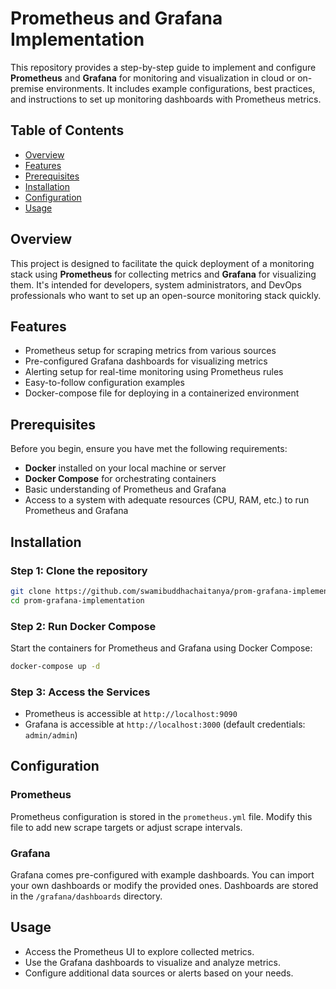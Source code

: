 # Prometheus and Grafana Implementation

This repository provides a step-by-step guide to implement and configure **Prometheus** and **Grafana** for monitoring and visualization in cloud or on-premise environments. It includes example configurations, best practices, and instructions to set up monitoring dashboards with Prometheus metrics.

## Table of Contents

- [Overview](#overview)
- [Features](#features)
- [Prerequisites](#prerequisites)
- [Installation](#installation)
- [Configuration](#configuration)
- [Usage](#usage)

## Overview

This project is designed to facilitate the quick deployment of a monitoring stack using **Prometheus** for collecting metrics and **Grafana** for visualizing them. It's intended for developers, system administrators, and DevOps professionals who want to set up an open-source monitoring stack quickly.

## Features

- Prometheus setup for scraping metrics from various sources
- Pre-configured Grafana dashboards for visualizing metrics
- Alerting setup for real-time monitoring using Prometheus rules
- Easy-to-follow configuration examples
- Docker-compose file for deploying in a containerized environment

## Prerequisites

Before you begin, ensure you have met the following requirements:

- **Docker** installed on your local machine or server
- **Docker Compose** for orchestrating containers
- Basic understanding of Prometheus and Grafana
- Access to a system with adequate resources (CPU, RAM, etc.) to run Prometheus and Grafana

## Installation

### Step 1: Clone the repository

```bash
git clone https://github.com/swamibuddhachaitanya/prom-grafana-implementation.git
cd prom-grafana-implementation
```

### Step 2: Run Docker Compose

Start the containers for Prometheus and Grafana using Docker Compose:

```bash
docker-compose up -d
```

### Step 3: Access the Services

- Prometheus is accessible at `http://localhost:9090`
- Grafana is accessible at `http://localhost:3000` (default credentials: `admin/admin`)

## Configuration

### Prometheus

Prometheus configuration is stored in the `prometheus.yml` file. Modify this file to add new scrape targets or adjust scrape intervals.

### Grafana

Grafana comes pre-configured with example dashboards. You can import your own dashboards or modify the provided ones. Dashboards are stored in the `/grafana/dashboards` directory.


## Usage

- Access the Prometheus UI to explore collected metrics.
- Use the Grafana dashboards to visualize and analyze metrics.
- Configure additional data sources or alerts based on your needs.
